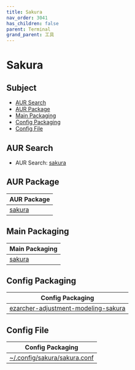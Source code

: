 ```yaml
---
title: Sakura
nav_order: 3041
has_children: false
parent: Terminal
grand_parent: 工具
---
```



# Sakura


## Subject

* [AUR Search](#aur-search)
* [AUR Package](#aur-package)
* [Main Packaging](#main-packaging)
* [Config Packaging](#config-packaging)
* [Config File](#config-file)


## AUR Search

* AUR Search: [sakura](https://aur.archlinux.org/packages?O=0&SeB=nd&K=sakura&outdated=&SB=m&SO=d&PP=50&submit=Go)


## AUR Package

| AUR Package |
| --- |
| [sakura](https://aur.archlinux.org/packages/sakura) |


## Main Packaging

| Main Packaging |
| --- |
| [sakura](https://github.com/samwhelp/ezarcher-adjustment/tree/main/project/ezarcher-adjustment-system/ezarcher-adjustment-packaging/pack/aur/tool/sakura) |


## Config Packaging

| Config Packaging |
| --- |
| [ezarcher-adjustment-modeling-sakura](https://github.com/samwhelp/ezarcher-adjustment/tree/main/project/ezarcher-adjustment-system/ezarcher-adjustment-packaging/pack/core/tool/ezarcher-adjustment-modeling-sakura) |


## Config File

| Config Packaging |
| --- |
| [~/.config/sakura/sakura.conf](https://github.com/samwhelp/ezarcher-adjustment/blob/main/project/ezarcher-adjustment-system/ezarcher-adjustment-packaging/pack/core/tool/ezarcher-adjustment-modeling-sakura/asset/overlay/etc/skel/.config/sakura/sakura.conf) |
